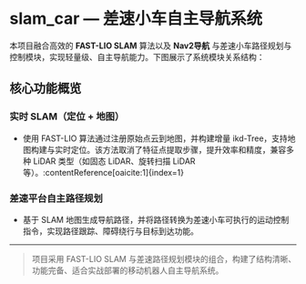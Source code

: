 # slam_car — 差速小车自主导航系统

本项目融合高效的 **FAST-LIO SLAM** 算法以及 **Nav2导航** 与差速小车路径规划与控制模块，实现轻量级、自主导航能力。下图展示了系统模块关系结构：



## 核心功能概览

###  实时 SLAM（定位 + 地图）
- 使用 FAST-LIO 算法通过注册原始点云到地图，并构建增量 ikd-Tree，支持地图构建与实时定位。该方法取消了特征点提取步骤，提升效率和精度，兼容多种 LiDAR 类型（如固态 LiDAR、旋转扫描 LiDAR 等）。:contentReference[oaicite:1]{index=1}

###  差速平台自主路径规划
- 基于 SLAM 地图生成导航路径，并将路径转换为差速小车可执行的运动控制指令，实现路径跟踪、障碍绕行与目标到达功能。

---

> 项目采用 FAST-LIO SLAM 与差速路径规划模块的组合，构建了结构清晰、功能完备、适合实战部署的移动机器人自主导航系统。

